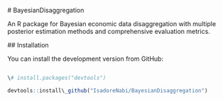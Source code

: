 \# BayesianDisaggregation



An R package for Bayesian economic data disaggregation with multiple posterior estimation methods and comprehensive evaluation metrics.



\## Installation



You can install the development version from GitHub:



```r

\# install.packages("devtools")

devtools::install\_github("IsadoreNabi/BayesianDisaggregation")

